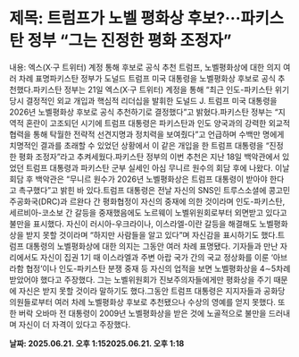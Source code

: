 # **제목: 트럼프가 노벨 평화상 후보?···파키스탄 정부 “그는 진정한 평화 조정자”**

  내용: 엑스(X·구 트위터) 계정 통해 후보로 공식 추천 트럼프, 노벨평화상에 대한 의지 여러 차례 표명파키스탄 정부가 도널드 트럼프 미국 대통령을 노벨평화상 후보로 공식 추천했다.파키스탄 정부는 21일 엑스(X·구 트위터) 계정을 통해 “최근 인도-파키스탄 위기 당시 결정적인 외교 개입과 핵심적 리더십을 발휘한 도널드 J. 트럼프 미국 대통령을 2026년 노벨평화상 후보로 공식 추천하기로 결정했다”고 밝혔다.파키스탄 정부는 “지역적 혼란이 고조되던 시기에 트럼프 대통령은 파키스탄과 인도 양국과의 강력한 외교적 협력을 통해 탁월한 전략적 선견지명과 정치력을 보여줬다”고 언급하며 수백만 명에게 치명적인 결과를 초래할 수 있었던 상황에서 이 같은 개입을 한 트럼프 대통령을 “진정한 평화 조정자”라고 추켜세웠다.파키스탄 정부의 이번 추천은 지난 18일 백악관에서 있었던 트럼프 대통령과 파키스탄 군부 실세인 아심 무니르 원수의 회담 후에 나왔다. 이날 회담 후 백악관은 “무니르 원수가 2026년 노벨평화상은 트럼프 대통령이 받아야 한다고 촉구했다”고 밝힌 바 있다.트럼프 대통령은 전날 자신의 SNS인 트루스소셜에 콩고민주공화국(DRC)과 르완다 간 평화협정이 자신의 중재에 의한 것이라며 인도-파키스탄, 세르비아-코소보 간 갈등을 중재했음에도 노르웨이 노벨위원회로부터 외면받고 있다고 불만을 표시했다. 자신이 러시아-우크라이나, 이스라엘-이란 갈등을 해결해도 노벨평화상을 받지 못할 것이라며 “하지만 사람들을 알고 있다”며 자신감을 표시하기도 했다.트럼프 대통령의 노벨평화상에 대한 의지는 그동안 여러 차례 표명됐다. 기자들과 만난 자리에서도 자신이 집권 1기 때 이스라엘과 주변 아랍 국가 간의 국교 정상화를 이룬 ‘아브라함 협정’이나 인도-파키스탄 분쟁 중재 등 자신의 업적을 보면 노벨평화상을 4∼5차례 받았어야 했다고 주장했다. 그는 노벨위원회가 진보주의자들에게만 평화상을 주기 때문에 자신은 받지 못할 것이라 말하기도 했다.그동안 트럼프 대통령은 지지자들과 공화당 의원들로부터 여러 차례 노벨평화상 후보로 추천됐으나 수상의 영예를 얻지 못했다. 또한 버락 오바마 전 대통령이 2009년 노벨평화상을 받은 것에 노골적으로 불만을 드러내며 자신이 더 자격이 있다고 주장했다.

  **날짜: 2025.06.21. 오후 1:152025.06.21. 오후 1:18**